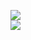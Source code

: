 [![](https://img.shields.io/badge/Made%20With-Github%20Spray-lightgrey.svg?style=for-the-badge&logo=github)](https://github.com/Annihil/github-spray#24)  
[![](https://i.imgur.com/2DrTn0Z.gif)](https://github.com/Annihil/github-spray)
